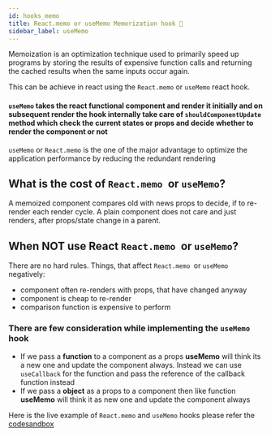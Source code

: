 ```yaml
---
id: hooks_memo
title: React.memo or useMemo Memorization hook 💾
sidebar_label: useMemo
---
```


Memoization is an optimization technique used to primarily speed up programs by storing the results of expensive function calls and returning the cached results when the same inputs occur again.

This can be achieve in react using the `React.memo` or `useMemo` react hook.

#### `useMemo` takes the react functional component and render it initially and on subsequent render the hook internally take care of  `shouldComponentUpdate` method which check the current states or props and decide whether to render the component or not 

`useMemo` or `React.memo` is the one of the major advantage to optimize the application performance by reducing the redundant rendering 

## What is the cost of `React.memo `or `useMemo`?

A memoized component compares old with news props to decide, if to re-render each render cycle.
A plain component does not care and just renders, after props/state change in a parent.

## When NOT use React `React.memo `or `useMemo`?

There are no hard rules. Things, that affect `React.memo `or `useMemo` negatively:

* component often re-renders with props, that have changed anyway
* component is cheap to re-render
* comparison function is expensive to perform

### There are few consideration while implementing the `useMemo` hook
* If we pass a **function** to a component as a props **useMemo** will think its a new one and update the component always. Instead we can use `useCallback` for the function and pass the reference of the callback function instead
* If we pass a **object** as a props to a component then like function **useMemo** will think it as new one and update the component always 

Here is the live example of `React.memo` and `useMemo` hooks please refer the [codesandbox](https://codesandbox.io/s/react-memo-3mdfw?file=/src/App.js:0-661)